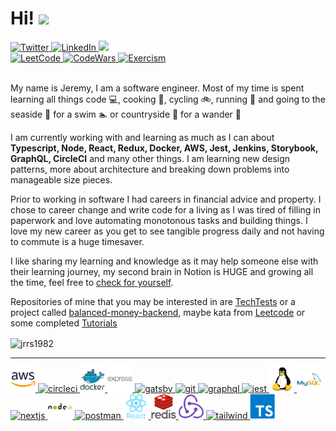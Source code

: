 <h1> Hi! <img src = "https://raw.githubusercontent.com/MartinHeinz/MartinHeinz/master/wave.gif" width = 50px> </h1>

<p>
  <a href="https://twitter.com/Jeremystwita" target="_blank"><img alt="Twitter" src="https://img.shields.io/badge/twitter-%231DA1F2.svg?&style=for-the-badge&logo=twitter&logoColor=white" />
  </a>
  <a href="https://www.linkedin.com/in/jeremy-smith-2b3a9b15/" target="_blank"><img alt="LinkedIn" src="https://img.shields.io/badge/linkedin-%230077B5.svg?&style=for-the-badge&logo=linkedin&logoColor=white" />
  </a>
  <a href="https://stackoverflow.com/users/11561000/jeremy" target="_blank"><img atl="StackOverflow" src="https://img.shields.io/badge/stack%20overflow-FE7A16?logo=stack-overflow&logoColor=white&style=for-the-badge" />
  </a>
  <br />
  <a href="https://leetcode.com/JRRS1982" target="_blank"><img alt="LeetCode" src="https://img.shields.io/badge/leetcode-%2312100E.svg?&style=for-the-badge&logo=leetcode&logoColor=white" />
  </a>
  <a href="https://www.codewars.com/users/JRRS1982" target="_blank"><img alt="CodeWars" src="https://img.shields.io/badge/codewars-%2312100E.svg?&style=for-the-badge&logo=codewars&logoColor=white" />
  </a>
  <a href="https://exercism.io/profiles/JRRS1982" target="_blank"><img alt="Exercism" src="https://img.shields.io/badge/exercism-%2312100E.svg?&style=for-the-badge&logo=exercism&logoColor=white" />
  </a>
<br />
<br />
<p>
My name is Jeremy, I am a software engineer. Most of my time is spent learning all things code 💻, cooking 🍞, cycling 🚲, running 🏃
and going to the seaside 🌊 for a swim 🏊 or countryside 🎄 for a wander 🚶

I am currently working with and learning as much as I can about **Typescript, Node, React, Redux, Docker, AWS, Jest, Jenkins, Storybook, GraphQL, CircleCI** and many other things. I am learning new design patterns, more about architecture and breaking down problems into manageable size pieces. 
  
Prior to working in software I had careers in financial advice and property. I chose to career change and write code for a living as I was tired of filling in paperwork and love automating monotonous tasks and building things. I love my new career as you get to see tangible progress daily and not having to commute is a huge timesaver.

I like sharing my learning and knowledge as it may help someone else with their learning journey, my second brain in Notion is HUGE and growing all the time, feel free to [check for yourself](https://my-code-notes.notion.site/863199a0f13346019ee9b5244e34a1e2?v=3bc4946ef695471e8fdcc4300b5abde9).

Repositories of mine that you may be interested in are [TechTests](https://github.com/JRRS1982/TechTests) or a project called [balanced-money-backend](https://github.com/JRRS1982/balanced-money-backend), maybe kata from [Leetcode](https://github.com/JRRS1982/LeetCode) or some completed [Tutorials](https://github.com/JRRS1982/TutorialProjects)

</p>

<p>
 <img
  align="center"
  src="https://github-readme-streak-stats.herokuapp.com/?user=jrrs1982&"
  alt="jrrs1982"
 />
</p>

---

<p align="left">
 <a href="https://aws.amazon.com" target="_blank">
  <img
   src="https://raw.githubusercontent.com/devicons/devicon/master/icons/amazonwebservices/amazonwebservices-original-wordmark.svg"
   alt="aws"
   width="40"
   height="40"
  />
 </a>
 <a href="https://circleci.com" target="_blank">
  <img
   src="https://www.vectorlogo.zone/logos/circleci/circleci-icon.svg"
   alt="circleci"
   width="40"
   height="40"
  />
 </a>
 <a href="https://www.docker.com/" target="_blank">
  <img
   src="https://raw.githubusercontent.com/devicons/devicon/master/icons/docker/docker-original-wordmark.svg"
   alt="docker"
   width="40"
   height="40"
  />
 </a>
 <a href="https://expressjs.com" target="_blank">
  <img
   src="https://raw.githubusercontent.com/devicons/devicon/master/icons/express/express-original-wordmark.svg"
   alt="express"
   width="40"
   height="40"
  />
 </a>
 <a href="https://www.gatsbyjs.com/" target="_blank">
  <img
   src="https://www.vectorlogo.zone/logos/gatsbyjs/gatsbyjs-icon.svg"
   alt="gatsby"
   width="40"
   height="40"
  />
 </a>
 <a href="https://git-scm.com/" target="_blank">
  <img
   src="https://www.vectorlogo.zone/logos/git-scm/git-scm-icon.svg"
   alt="git"
   width="40"
   height="40"
  />
 </a>
 <a href="https://graphql.org" target="_blank">
  <img
   src="https://www.vectorlogo.zone/logos/graphql/graphql-icon.svg"
   alt="graphql"
   width="40"
   height="40"
  />
 </a>
 <a href="https://jestjs.io" target="_blank">
  <img
   src="https://www.vectorlogo.zone/logos/jestjsio/jestjsio-icon.svg"
   alt="jest"
   width="40"
   height="40"
  />
 </a>
 <a href="https://www.linux.org/" target="_blank">
  <img
   src="https://raw.githubusercontent.com/devicons/devicon/master/icons/linux/linux-original.svg"
   alt="linux"
   width="40"
   height="40"
  />
 </a>
 <a href="https://www.mysql.com/" target="_blank">
  <img
   src="https://raw.githubusercontent.com/devicons/devicon/master/icons/mysql/mysql-original-wordmark.svg"
   alt="mysql"
   width="40"
   height="40"
  />
 </a>
 <a href="https://nextjs.org/" target="_blank">
  <img
   src="https://cdn.worldvectorlogo.com/logos/nextjs-3.svg"
   alt="nextjs"
   width="40"
   height="40"
  />
 </a>
 <a href="https://nodejs.org" target="_blank">
  <img
   src="https://raw.githubusercontent.com/devicons/devicon/master/icons/nodejs/nodejs-original-wordmark.svg"
   alt="nodejs"
   width="40"
   height="40"
  />
 </a>
 <a href="https://postman.com" target="_blank">
  <img
   src="https://www.vectorlogo.zone/logos/getpostman/getpostman-icon.svg"
   alt="postman"
   width="40"
   height="40"
  />
 </a>
 <a href="https://reactjs.org/" target="_blank">
  <img
   src="https://raw.githubusercontent.com/devicons/devicon/master/icons/react/react-original-wordmark.svg"
   alt="react"
   width="40"
   height="40"
  />
 </a>
 <a href="https://redis.io" target="_blank">
  <img
   src="https://raw.githubusercontent.com/devicons/devicon/master/icons/redis/redis-original-wordmark.svg"
   alt="redis"
   width="40"
   height="40"
  />
 </a>
 <a href="https://redux.js.org" target="_blank">
  <img
   src="https://raw.githubusercontent.com/devicons/devicon/master/icons/redux/redux-original.svg"
   alt="redux"
   width="40"
   height="40"
  />
 </a>
 <a href="https://tailwindcss.com/" target="_blank">
  <img
   src="https://www.vectorlogo.zone/logos/tailwindcss/tailwindcss-icon.svg"
   alt="tailwind"
   width="40"
   height="40"
  />
 </a>
 <a href="https://www.typescriptlang.org/" target="_blank">
  <img
   src="https://raw.githubusercontent.com/devicons/devicon/master/icons/typescript/typescript-plain.svg"
   alt="typescript"
   width="40"
   height="40"
  />
 </a>
</p>
